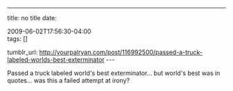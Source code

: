 ---
title: no title
date:

 2009-06-02T17:56:30-04:00  
tags:  []

tumblr_url:
http://yourpalryan.com/post/116992500/passed-a-truck-labeled-worlds-best-exterminator
\-\--

Passed a truck labeled world's best exterminator... but world's best was
in quotes... was this a failed attempt at irony?
